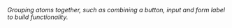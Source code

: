 _Grouping atoms together, such as combining a button, input and form label to build functionality._
